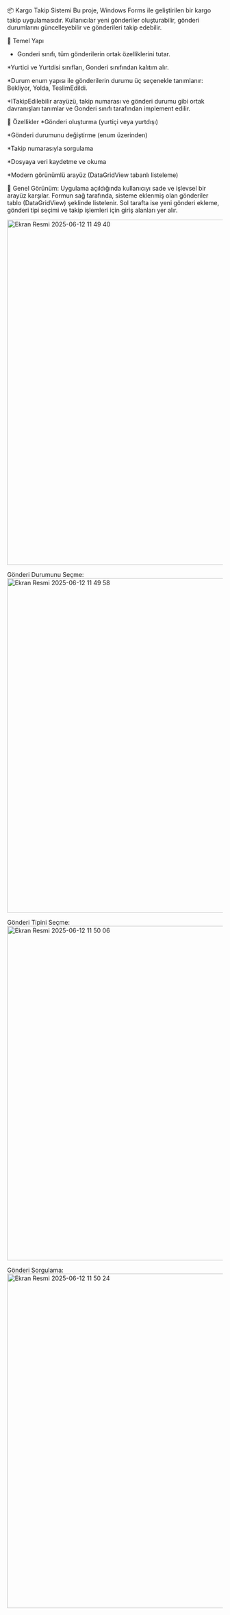  📦 Kargo Takip Sistemi
 Bu proje, Windows Forms ile geliştirilen bir kargo takip uygulamasıdır. Kullanıcılar yeni gönderiler oluşturabilir, gönderi durumlarını güncelleyebilir ve gönderileri takip edebilir.

🔧 Temel Yapı
 * Gonderi sınıfı, tüm gönderilerin ortak özelliklerini tutar.

 *Yurtici ve Yurtdisi sınıfları, Gonderi sınıfından kalıtım alır.

 *Durum enum yapısı ile gönderilerin durumu üç seçenekle tanımlanır:
 Bekliyor, Yolda, TeslimEdildi.

 *ITakipEdilebilir arayüzü, takip numarası ve gönderi durumu gibi ortak davranışları tanımlar ve Gonderi sınıfı tarafından implement edilir.
 
 🚀 Özellikler
 *Gönderi oluşturma (yurtiçi veya yurtdışı)

 *Gönderi durumunu değiştirme (enum üzerinden)

 *Takip numarasıyla sorgulama

 *Dosyaya veri kaydetme ve okuma

 *Modern görünümlü arayüz (DataGridView tabanlı listeleme)

📌 Genel Görünüm:
Uygulama açıldığında kullanıcıyı sade ve işlevsel bir arayüz karşılar. Formun sağ tarafında, sisteme eklenmiş olan gönderiler tablo (DataGridView) şeklinde listelenir. Sol tarafta ise yeni gönderi ekleme, gönderi tipi seçimi ve takip işlemleri için giriş alanları yer alır.


<img width="805" alt="Ekran Resmi 2025-06-12 11 49 40" src="https://github.com/user-attachments/assets/6fcb8099-4730-441c-a787-90448cee728f" />




Gönderi Durumunu Seçme:
<img width="780" alt="Ekran Resmi 2025-06-12 11 49 58" src="https://github.com/user-attachments/assets/4d377045-ec58-4366-b5b9-6cea3893edd8" />

Gönderi Tipini Seçme:
<img width="780" alt="Ekran Resmi 2025-06-12 11 50 06" src="https://github.com/user-attachments/assets/c5ed70a6-7f35-48f1-8e5f-74b32df0b177" />

Gönderi Sorgulama:
<img width="780" alt="Ekran Resmi 2025-06-12 11 50 24" src="https://github.com/user-attachments/assets/dbeb9a3a-bc8f-40b3-9379-dc59de418683" />


